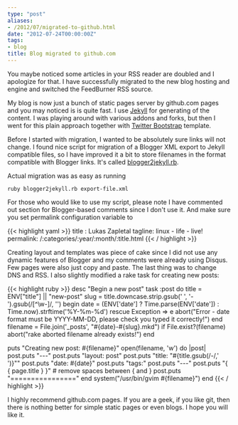 ```yaml
---
type: "post"
aliases:
- /2012/07/migrated-to-github.html
date: "2012-07-24T00:00:00Z"
tags:
- blog
title: Blog migrated to github.com
---
```


You maybe noticed some articles in your RSS reader are doubled and I apologize
for that. I have successfully migrated to the new blog hosting and engine and
switched the FeedBurner RSS source.

My blog is now just a bunch of static pages server by github.com pages and you
may noticed is is quite fast. I use
[Jekyll](https://github.com/mojombo/jekyll/) for generating of the content. I
was playing around with various addons and forks, but then I went for this
plain approach together with [Twitter
Bootstrap](https://github.com/mojombo/jekyll/) template.

Before I started with migration, I wanted to be absolutely sure links will not
change. I found nice script for migration of a Blogger XML export to Jekyll
compatible files, so I have improved it a bit to store filenames in the format
compatible with Blogger links. It's called
[blogger2jekyll.rb](https://gist.github.com/3172705).

Actual migration was as easy as running

    ruby blogger2jekyll.rb export-file.xml

For those who would like to use my script, please note I have commented out
section for Blogger-based comments since I don't use it. And make sure you set
permalink configuration variable to

{{< highlight yaml >}}
title : Lukas Zapletal
tagline: linux - life - live!
permalink: /:categories/:year/:month/:title.html
{{< / highlight >}}

Creating layout and templates was piece of cake since I did not use any
dynamic features of Blogger and my comments were already using Disqus. Few
pages were also just copy and paste. The last thing was to change DNS and RSS.
I also slightly modified a rake task for creating new posts:

{{< highlight ruby >}}
desc "Begin a new post"
task :post do
  title = ENV["title"] || "new-post"
  slug = title.downcase.strip.gsub(' ', '-').gsub(/[^\w-]/, '')
  begin
    date = (ENV['date'] ? Time.parse(ENV['date']) : Time.now).strftime('%Y-%m-%d')
  rescue Exception => e
    abort("Error - date format must be YYYY-MM-DD, please check you typed it correctly!")
  end
  filename = File.join('_posts', "#{date}-#{slug}.mkd")
  if File.exist?(filename)
    abort("rake aborted filename already exists!")
  end
  
  puts "Creating new post: #{filename}"
  open(filename, 'w') do |post|
    post.puts "---"
    post.puts "layout: post"
    post.puts "title: \"#{title.gsub(/-/,' ')}\""
    post.puts "date: #{date}"
    post.puts "tags:"
    post.puts "---"
    post.puts "{ { page.title } }" # remove spaces between { and }
    post.puts "================"
  end
  system("/usr/bin/gvim #{filename}")
end
{{< / highlight >}}

I highly recommend github.com pages. If you are a geek, if you like git, then
there is nothing better for simple static pages or even blogs. I hope you will
like it.

